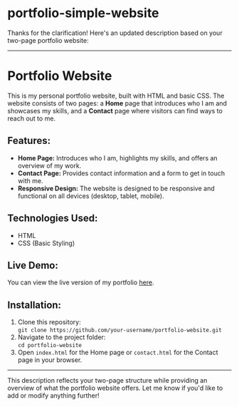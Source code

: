 # portfolio-simple-website
Thanks for the clarification! Here's an updated description based on your two-page portfolio website:

---

# Portfolio Website

This is my personal portfolio website, built with HTML and basic CSS. The website consists of two pages: a **Home** page that introduces who I am and showcases my skills, and a **Contact** page where visitors can find ways to reach out to me.

## Features:
- **Home Page:** Introduces who I am, highlights my skills, and offers an overview of my work.
- **Contact Page:** Provides contact information and a form to get in touch with me.
- **Responsive Design:** The website is designed to be responsive and functional on all devices (desktop, tablet, mobile).

## Technologies Used:
- HTML
- CSS (Basic Styling)

## Live Demo:
You can view the live version of my portfolio [here](insert-link-to-live-site).

## Installation:
1. Clone this repository:  
   `git clone https://github.com/your-username/portfolio-website.git`
2. Navigate to the project folder:  
   `cd portfolio-website`
3. Open `index.html` for the Home page or `contact.html` for the Contact page in your browser.

---

This description reflects your two-page structure while providing an overview of what the portfolio website offers. Let me know if you'd like to add or modify anything further!
